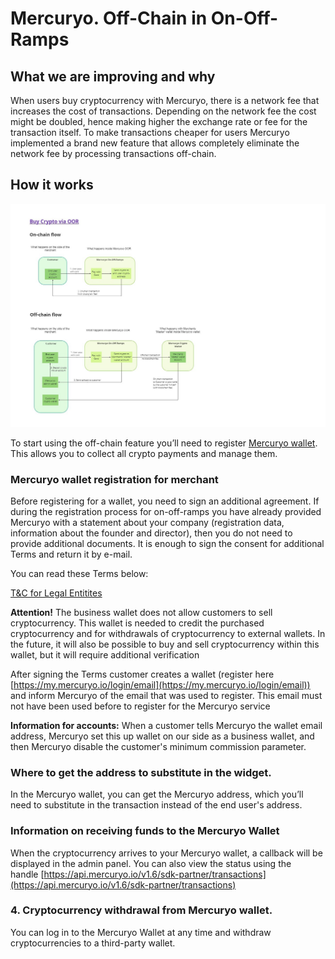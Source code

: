 # Mercuryo. Off-Chain in On-Off-Ramps

## What we are improving and why

When users buy cryptocurrency with Mercuryo, there is a network fee that increases the cost of transactions. Depending on the network fee the cost might be doubled, hence making higher the exchange rate or fee for the transaction itself. To make transactions cheaper for users Mercuryo implemented a brand new feature that allows completely eliminate the network fee by processing transactions off-chain.

## **How it works**

![Temp drawings - OOR. Off-chain - v.2.jpg](https://github.com/mercuryoio/mercuryo-off-chain-in-on-off-ramps/blob/master/images/img_1.jpg)

To start using the off-chain feature you’ll need to register [Mercuryo wallet](https://my.mercuryo.io/login/email). This allows you to collect all crypto payments and manage them.

###  Mercuryo wallet registration for merchant

Before registering for a wallet, you need to sign an additional agreement.
If during the registration process for on-off-ramps you have already provided Mercuryo with a statement about your company (registration data, information about the founder and director), then you do not need to provide additional documents. It is enough to sign the consent for additional Terms and return it by e-mail. 

You can read these Terms below:

[T&C for Legal Entitites](https://github.com/mercuryoio/mercuryo-off-chain-in-on-off-ramps/blob/master/T%26C%20for%20Legal%20Entitites.md)

**Attention!** The business wallet does not allow customers to sell cryptocurrency.
This wallet is needed to credit the purchased cryptocurrency and for withdrawals of cryptocurrency to external wallets. In the future, it will also be possible to buy and sell cryptocurrency within this wallet, but it will require additional verification

After signing the Terms customer creates a wallet (register here [https://my.mercuryo.io/login/email](https://my.mercuryo.io/login/email)) and inform Mercuryo of the email that was used to register.
This email must not have been used before to register for the Mercuryo service

**Information for accounts:**
When a customer tells Mercuryo the wallet email address, Mercuryo set this up wallet on our side as a business wallet, and then Mercuryo disable the customer's minimum commission parameter.

###  Where to get the address to substitute in the widget.

In the Mercuryo wallet, you can get the Mercuryo address, which you’ll need to substitute in the transaction instead of the end user's address.

###  Information on receiving funds to the Mercuryo Wallet

When the cryptocurrency arrives to your Mercuryo wallet, a callback will be displayed in the admin panel.
You can also view the status using the handle [https://api.mercuryo.io/v1.6/sdk-partner/transactions](https://api.mercuryo.io/v1.6/sdk-partner/transactions)

### 4. Cryptocurrency withdrawal from Mercuryo wallet.

You can log in to the Mercuryo Wallet at any time and withdraw cryptocurrencies  to a third-party wallet.
